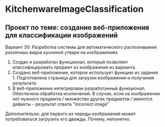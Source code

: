 # KitchenwareImageClassification
## Проект по теме: создание веб-приложения для классификации изображений

Вариант 30: Разработка системы для автоматического распознавания различных видов кухонной утвари на изображениях

1. Создан и разработан функционал, который позволяет классифицировать предмет из изображения из варианта.
2. Создано веб-приложение, которое использует функцию из задания 1. Подготовлена страница для загрузки изображения и получения результата.
3. В веб-приложение интегрирован разработанный функционал. Обеспечена обработка исключений. В случае, если на изображении нет нужного предмета / множество других предметов / имеются дефекты - результат ответа "Incorrect image"

Дополнительно: для первого из череды изображений может потребоваться загрузить его дважды. Почему, непонятно.